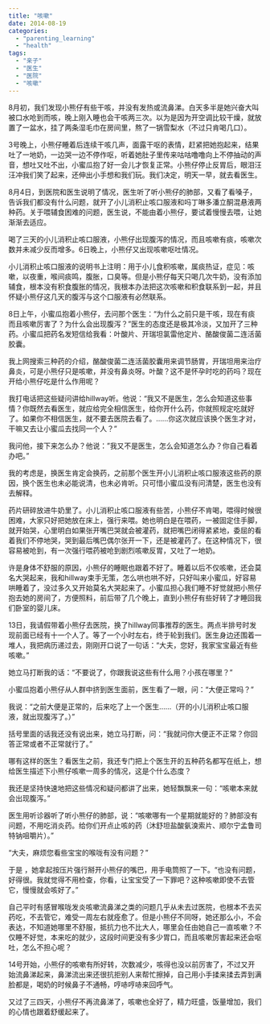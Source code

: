 ```yaml
---
title: "咳嗽"
date: 2014-08-19
categories: 
  - "parenting_learning"
  - "health"
tags: 
  - "亲子"
  - "医生"
  - "医院"
  - "咳嗽"
---
```


8月初，我们发现小熊仔有些干咳，并没有发热或流鼻涕。白天多半是她兴奋大叫被口水呛到而咳，晚上刚入睡也会干咳两三次。以为是因为开空调比较干燥，就放置了一盆水，挂了两条湿毛巾在房间里，熬了一锅雪梨水（不过只肯喝几口）。

3号晚上，小熊仔睡着后连续干咳几声，面露干呕的表情，赶紧把她抱起来，结果吐了一地奶，一边哭一边不停作呕，听着她肚子里传来咕咕噜噜向上不停抽动的声音，想吐又吐不出，小蜜瓜抱了好一会儿才恢复正常。小熊仔停止反胃后，眼泪汪汪冲我们笑了起来，还伸出小手想和我们玩。我们决定，明天一早，就去看医生。

8月4日，到医院和医生说明了情况，医生听了听小熊仔的肺部，又看了看嗓子，告诉我们都没有什么问题，就开了小儿消积止咳口服液和吗丁啉多潘立酮混悬液两种药。关于喂辅食困难的问题，医生说，不能由着小熊仔，要试着慢慢去喂，让她渐渐去适应。

喝了三天的小儿消积止咳口服液，小熊仔出现腹泻的情况，而且咳嗽有痰，咳嗽次数并未减少反而增多。6日晚上，小熊仔又出现咳嗽呕吐情况。

小儿消积止咳口服液的说明书上注明：用于小儿食积咳嗽，属痰热证，症见：咳嗽，以夜重，喉间痰鸣，腹胀，口臭等。但是小熊仔每天只喝几次牛奶，没有添加辅食，根本没有积食腹胀的情况，我根本办法把这次咳嗽和积食联系到一起，并且怀疑小熊仔这几天的腹泻与这个口服液有必然联系。

8日上午，小蜜瓜抱着小熊仔，去问那个医生：“为什么之前只是干咳，现在有痰而且咳嗽厉害了？为什么会出现腹泻？”医生的态度还是极其冷淡，又加开了三种药。小蜜瓜把药名发短信给我看：叶酸片、开瑞坦氯雷他定片、酪酸俊菌二连活菌胶囊。

我上网搜索三种药的介绍，酪酸俊菌二连活菌胶囊用来调节肠胃，开瑞坦用来治疗鼻炎，可是小熊仔只是咳嗽，并没有鼻炎呀。叶酸？这不是怀孕时吃的药吗？现在开给小熊仔吃是什么作用呢？

我打电话把这些疑问讲给hillway听。他说：“我又不是医生，怎么会知道这些事情？你既然去看医生，就应给完全相信医生，给你开什么药，你就照规定吃就好了。如果你不相信医生，就不要去医院去看了。……你这次就应该换个医生才对，干嘛又去让小蜜瓜去找同一个人？”

我问他，接下来怎么办？他说：”我又不是医生，怎么会知道怎么办？你自己看着办吧。”

我的考虑是，换医生肯定会换药，之前那个医生开小儿消积止咳口服液这些药的原因，换个医生也未必能说清，也未必肯听。只可惜小蜜瓜没有问清楚，医生也没有去解释。

药片研碎放进牛奶里了。小儿消积止咳口服液有些苦，小熊仔不肯喝，喂得时候很困难，大家只好把她放在床上，强行来喂。她也明白是在喂药，一被固定住手脚，就开始哭，心里明白如果张开嘴巴哭就会被灌药，就把嘴巴闭得紧紧地，委屈的看着我们不停地哭，哭到最后嘴巴偶尔张开一下，还是被灌药了。在这种情况下，很容易被呛到，有一次强行喂药被呛到剧烈咳嗽反胃，又吐了一地奶。

许是身体不舒服的原因，小熊仔的睡眠也跟着不好了。睡着以后不仅咳嗽，还会莫名大哭起来，我和hillway束手无策，怎么哄也哄不好，只好叫来小蜜瓜，好容易哄睡着了，没过多久又开始莫名大哭起来了。小蜜瓜担心我们睡不好觉就把小熊仔抱去她的房间了，方便照料，前后带了几个晚上，直到小熊仔有些好转了才睡回我们卧室的婴儿床。

13日，我请假带着小熊仔去医院，换了hillway同事推荐的医生。两点半排号时发现前面已经有十一个人了。等了一个小时左右，终于轮到我们。医生身边还围着一堆人，我把病历递过去，刚刚开口说了一句话：“大夫，您好，我家宝宝最近有些咳嗽。”

她立马打断我的话：“不要说了，你跟我说这些有什么用？小孩在哪里？”

小蜜瓜抱着小熊仔从人群中挤到医生面前，医生看了一眼，问：“大便正常吗？”

我说：“之前大便是正常的，后来吃了上一个医生……（开的小儿消积止咳口服液，就出现腹泻了。）”

括号里面的话我还没有说出来，她立马打断，问：“我就问你大便正不正常？你回答正常或者不正常就行了。”

哪有这样的医生？看医生之前，我还专门把上个医生开的五种药名都写在纸上，想给医生描述下小熊仔咳嗽一周多的情况，这是个什么态度？

我还是坚持快速地把这些情况和疑问都讲了出来，她轻飘飘来一句：“咳嗽本来就会出现腹泻。”

医生用听诊器听了听小熊仔的肺部，说：“咳嗽哪有一个星期就能好的？肺部没有问题，不用吃消炎药。给你们开点止咳的药（沐舒坦盐酸氨溴索片、顺尔宁孟鲁司特钠咀嚼片）。”

“大夫，麻烦您看些宝宝的喉咙有没有问题？”

于是 ，她拿起按压片强行掰开小熊仔的嘴巴，用手电筒照了一下。“也没有问题，好得很。我就觉得不用检查，你看，让宝宝受了一下罪吧？这种咳嗽即使不去管它，慢慢就会咳好了。”

自己平时有感冒喉咙发炎咳嗽流鼻涕之类的问题几乎从未去过医院，也根本不去买药吃，不去管它，难受一周左右就痊愈了。但是小熊仔不同呀，她还那么小，不会表达，不知道她哪里不舒服，抵抗力也不比大人，哪里会任由她自己一直咳嗽？不仅睡不好觉，本来吃的就少，这段时间更没有多少胃口，而且咳嗽厉害起来还会呕吐，怎么不担心呢？

14号开始，小熊仔的咳嗽有所好转，次数减少，咳得也没以前厉害了，不过又开始流鼻涕起来，鼻涕流出来还很抗拒别人来帮忙擦掉，自己用小手揉来揉去弄到满脸都是，喝奶的时候鼻子不通畅，哼哧哼哧来回呼气。

又过了三四天，小熊仔不再流鼻涕了，咳嗽也全好了，精力旺盛，饭量增加，我们的心情也跟着舒缓起来了。
